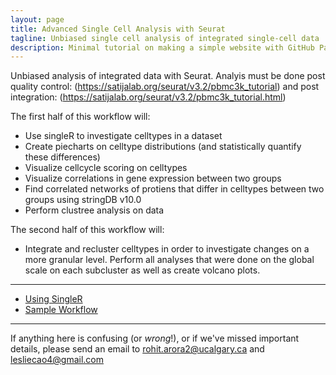 ```yaml
---
layout: page
title: Advanced Single Cell Analysis with Seurat
tagline: Unbiased single cell analysis of integrated single-cell data
description: Minimal tutorial on making a simple website with GitHub Pages
---
```


Unbiased analysis of integrated data with Seurat. Analyis must be done post quality control: (https://satijalab.org/seurat/v3.2/pbmc3k_tutorial)
and post integration: (https://satijalab.org/seurat/v3.2/pbmc3k_tutorial.html)

The first half of this workflow will:
- Use singleR to investigate celltypes in a dataset
- Create piecharts on celltype distributions (and statistically quantify these differences)
- Visualize cellcycle scoring on celltypes
- Visualize correlations in gene expression between two groups
- Find correlated networks of protiens that differ in celltypes between two groups using stringDB v10.0
- Perform clustree analysis on data

The second half of this workflow will:
- Integrate and recluster celltypes in order to investigate changes on a more granular level. Perform all analyses that were done on the global scale on each subcluster as well as create volcano plots.

---

- [Using SingleR](pages/overview.html)
- [Sample Workflow](pages/independent_site.html)

---
If anything here is confusing (or _wrong_!), or if we've missed
important details, please send an email to rohit.arora2@ucalgary.ca and lesliecao4@gmail.com
